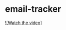 # email-tracker

[![Watch the video]](https://raw.githubusercontent.com/Manoj-Katta/videos/main/Demo.mp4)
